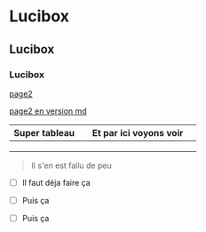 # Lucibox

## Lucibox

### Lucibox



[page2](page2.html )

[page2 en version md](page2.md)



| Super tableau |     | Et par ici voyons voir |     |
| ------------- | --- | ---------------------- | --- |
|               |     |                        |     |
|               |     |                        |     |
|               |     |                        |     |

> Il s'en est fallu de peu

- [ ] Il faut déja faire ça

- [ ] Puis ça

- [ ] Puis ça

```flowchart

```
